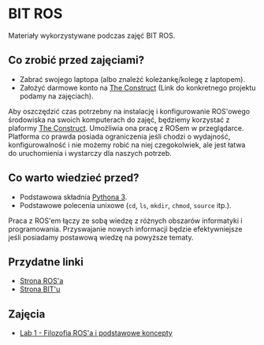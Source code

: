 # BIT ROS

Materiały wykorzystywane podczas zajęć BIT ROS.

## Co zrobić przed zajęciami?

- Zabrać swojego laptopa (albo znależć koleżankę/kolegę z laptopem).
- Założyć darmowe konto na [The Construct](https://www.theconstructsim.com) (Link do konkretnego projektu podamy na zajęciach).

Aby oszczędzić czas potrzebny na instalację i konfigurowanie ROS'owego środowiska na swoich komputerach do zajęć, będziemy korzystać z plaformy [The Construct](https://www.theconstructsim.com/). Umożliwia ona pracę z ROSem w przeglądarce. Platforma co prawda posiada ograniczenia jeśli chodzi o wydajność, konfigurowalność i nie możemy robić na niej czegokolwiek, ale jest łatwa do uruchomienia i wystarczy dla naszych potrzeb.

## Co warto wiedzieć przed?

- Podstawowa składnia [Pythona 3](https://docs.python.org/3/tutorial/).
- Podstawowe polecenia unixowe (`cd`, `ls`, `mkdir`, `chmod`, `source` itp.).

Praca z ROS'em łączy ze sobą wiedzę z różnych obszarów informatyki i programowania. Przyswajanie nowych informacji będzie efektywniejsze jeśli posiadamy postawową wiedzę na powyższe tematy.

## Przydatne linki

- [Strona ROS'a](https://www.ros.org/)
- [Strona BIT'u](https://knbit.edu.pl/)

## Zajęcia

- [Lab 1 - Filozofia ROS'a i podstawowe koncepty](/lab1/README.md)
